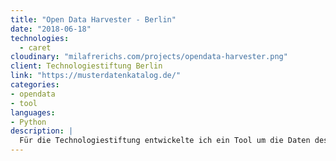 ```yaml
---
title: "Open Data Harvester - Berlin"
date: "2018-06-18"
technologies:
  - caret
cloudinary: "milafrerichs.com/projects/opendata-harvester.png"
client: Technologiestiftung Berlin
link: "https://musterdatenkatalog.de/"
categories:
- opendata
- tool
languages:
- Python
description: |
  Für die Technologiestiftung entwickelte ich ein Tool um die Daten des Open Data Portals Berlin zu analysieren.
---
```

